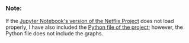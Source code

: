 ### Note:

If the [Jupyter Notebook's version of the Netflix Project](https://github.com/jeyla380/codecademy_projects/blob/main/datascience/python/projects/portfolio_project/netflix_movies_tv_project%20(1).ipynb) does not load properly, I have also included the [Python file of the project](https://github.com/jeyla380/codecademy_projects/blob/main/datascience/python/projects/portfolio_project/netflix_movies_tv_project.py); however, the Python file does not include the graphs.
